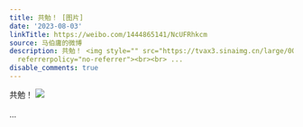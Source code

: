 ```yaml
---
title: 共勉！ [图片]
date: '2023-08-03'
linkTitle: https://weibo.com/1444865141/NcUFRhkcm
source: 马伯庸的微博
description: 共勉！ <img style="" src="https://tvax3.sinaimg.cn/large/001zMvqtly1hgjx4ocfm1j62c0340npg02.jpg"
  referrerpolicy="no-referrer"><br><br> ...
disable_comments: true
---
```

共勉！ <img style="" src="https://tvax3.sinaimg.cn/large/001zMvqtly1hgjx4ocfm1j62c0340npg02.jpg" referrerpolicy="no-referrer"><br><br> ...